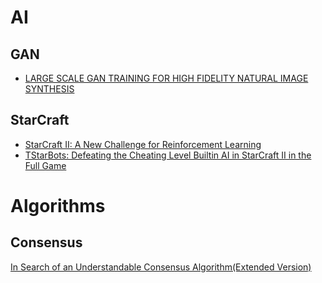 # AI

## GAN

* [LARGE SCALE GAN TRAINING FOR HIGH FIDELITY NATURAL IMAGE SYNTHESIS](https://openreview.net/pdf?id=B1xsqj09Fm)

## StarCraft

* [StarCraft II: A New Challenge for Reinforcement Learning](https://arxiv.org/pdf/1708.04782.pdf)
* [TStarBots: Defeating the Cheating Level Builtin AI in StarCraft II in the Full Game](https://arxiv.org/pdf/1809.07193.pdf)

# Algorithms

## Consensus

[In Search of an Understandable Consensus Algorithm(Extended Version)](https://raft.github.io/raft.pdf)